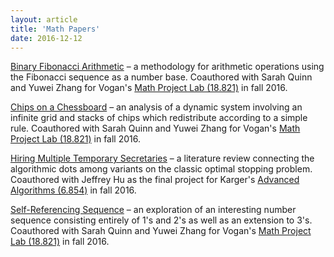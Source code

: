 ```yaml
---
layout: article
title: 'Math Papers'
date: 2016-12-12
---
```


<a href="/img/papers/binary-fibonacci-arithmetic.pdf" target="_blank">Binary Fibonacci Arithmetic</a> &ndash; a methodology for arithmetic operations using the Fibonacci sequence as a number base. Coauthored with Sarah Quinn and Yuwei Zhang for Vogan's <a href="http://www-math.mit.edu/~dav/821.html" target="_blank">Math Project Lab (18.821)</a> in fall 2016.

<a href="/img/papers/18-821_chips-chessboard.pdf" target="_blank">Chips on a Chessboard</a> &ndash; an analysis of a dynamic system involving an infinite grid and stacks of chips which redistribute according to a simple rule. Coauthored with Sarah Quinn and Yuwei Zhang for Vogan's <a href="http://www-math.mit.edu/~dav/821.html" target="_blank">Math Project Lab (18.821)</a> in fall 2016.

<a href="/img/papers/6-854-final-paper_hiring-multiple-temporary_hu-trattner.pdf" target="_blank">Hiring Multiple Temporary Secretaries</a> &ndash; a literature review connecting the algorithmic dots among variants on the classic optimal stopping problem. Coauthored with Jeffrey Hu as the final project for Karger's <a href="http://courses.csail.mit.edu/6.854/current/" target="_blank">Advanced Algorithms (6.854)</a> in fall 2016.

<a href="/img/papers/self_referencing_sequence.pdf" target="_blank">Self-Referencing Sequence</a> &ndash; an exploration of an interesting number sequence consisting entirely of 1's and 2's as well as an extension to 3's. Coauthored with Sarah Quinn and Yuwei Zhang for Vogan's <a href="http://www-math.mit.edu/~dav/821.html" target="_blank">Math Project Lab (18.821)</a> in fall 2016.
